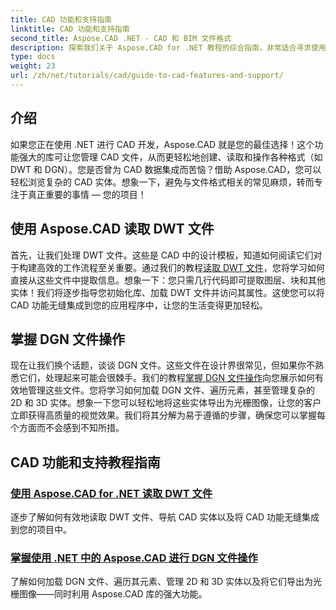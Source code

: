 ```yaml
---
title: CAD 功能和支持指南
linktitle: CAD 功能和支持指南
second_title: Aspose.CAD .NET - CAD 和 BIM 文件格式
description: 探索我们关于 Aspose.CAD for .NET 教程的综合指南，非常适合寻求使用 CAD 功能增强其软件的开发人员。
type: docs
weight: 23
url: /zh/net/tutorials/cad/guide-to-cad-features-and-support/
---
```

## 介绍

如果您正在使用 .NET 进行 CAD 开发，Aspose.CAD 就是您的最佳选择！这个功能强大的库可让您管理 CAD 文件，从而更轻松地创建、读取和操作各种格式（如 DWT 和 DGN）。您是否曾为 CAD 数据集成而苦恼？借助 Aspose.CAD，您可以轻松浏览复杂的 CAD 实体。想象一下，避免与文件格式相关的常见麻烦，转而专注于真正重要的事情 — 您的项目！

## 使用 Aspose.CAD 读取 DWT 文件

首先，让我们处理 DWT 文件。这些是 CAD 中的设计模板，知道如何阅读它们对于构建高效的工作流程至关重要。通过我们的教程[读取 DWT 文件](./read-dwt-files/)，您将学习如何直接从这些文件中提取信息。想象一下：您只需几行代码即可提取图层、块和其他实体！我们将逐步指导您初始化库、加载 DWT 文件并访问其属性。这使您可以将 CAD 功能无缝集成到您的应用程序中，让您的生活变得更加轻松。

## 掌握 DGN 文件操作

现在让我们换个话题，谈谈 DGN 文件。这些文件在设计界很常见，但如果你不熟悉它们，处理起来可能会很棘手。我们的教程[掌握 DGN 文件操作](./mastering-dgn-file-manipulation/)向您展示如何有效地管理这些文件。您将学习如何加载 DGN 文件、遍历元素，甚至管理复杂的 2D 和 3D 实体。想象一下您可以轻松地将这些实体导出为光栅图像，让您的客户立即获得高质量的视觉效果。我们将其分解为易于遵循的步骤，确保您可以掌握每个方面而不会感到不知所措。

## CAD 功能和支持教程指南
### [使用 Aspose.CAD for .NET 读取 DWT 文件](./read-dwt-files/)
逐步了解如何有效地读取 DWT 文件、导航 CAD 实体以及将 CAD 功能无缝集成到您的项目中。
### [掌握使用 .NET 中的 Aspose.CAD 进行 DGN 文件操作](./mastering-dgn-file-manipulation/)
了解如何加载 DGN 文件、遍历其元素、管理 2D 和 3D 实体以及将它们导出为光栅图像——同时利用 Aspose.CAD 库的强大功能。